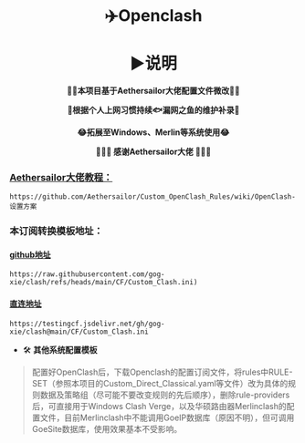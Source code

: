 <h1 align="center"> ✈️Openclash<br>⠀<br>▶️说明</h1>

<p align="center"><b>🚴‍♀️本项目基于Aethersailor大佬配置文件微改🚴‍♀️</b></p>
<p align="center"><b>🎨根据个人上网习惯持续🐟漏网之鱼的维护补录🎨</b></p>
<p align="center"><b>😂拓展至Windows、Merlin等系统使用😂</b></p>
<p align="center"><b>🙏🙏🙏 感谢Aethersailor大佬 🙏🙏🙏</b></p>

### [Aethersailor大佬教程：](https://github.com/Aethersailor/Custom_OpenClash_Rules/wiki/OpenClash-设置方案)

```
https://github.com/Aethersailor/Custom_OpenClash_Rules/wiki/OpenClash-设置方案
```

### 本订阅转换模板地址：
#### [github地址](https://raw.githubusercontent.com/gog-xie/clash/refs/heads/main/CF/Custom_Clash.ini)

```
https://raw.githubusercontent.com/gog-xie/clash/refs/heads/main/CF/Custom_Clash.ini)
```

#### [直连地址](https://testingcf.jsdelivr.net/gh/gog-xie/clash@main/CF/Custom_Clash.ini)

```
https://testingcf.jsdelivr.net/gh/gog-xie/clash@main/CF/Custom_Clash.ini
```

- 🛠️ **其他系统配置模板**
> 配置好OpenClash后，下载Openclash的配置订阅文件，将rules中RULE-SET（参照本项目的Custom_Direct_Classical.yaml等文件）改为具体的规则数据及策略组（尽可能不要改变规则的先后顺序），删除rule-providers后，可直接用于Windows Clash Verge，以及华硕路由器Merlinclash的配置文件，目前Merlinclash中不能调用GoeIP数据库（原因不明），但可调用GoeSite数据库，使用效果基本不受影响。
